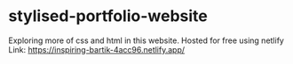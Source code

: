 # stylised-portfolio-website
Exploring more of css and html in this website. Hosted for free using netlify <br>
Link: https://inspiring-bartik-4acc96.netlify.app/
